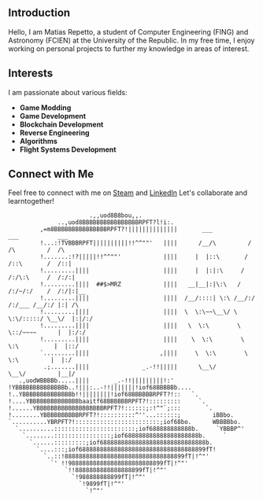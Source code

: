 ## Introduction

Hello, I am Matias Repetto, a student of Computer Engineering (FING) and Astronomy (FCIEN) at the University of the Republic. In my free time, I enjoy working on personal projects to further my knowledge in areas of interest.

## Interests

I am passionate about various fields:

- **Game Modding**
- **Game Development**
- **Blockchain Development**
- **Reverse Engineering**
- **Algorithms**
- **Flight Systems Development**
  
## Connect with Me

Feel free to connect with me on 
[Steam](https://steamcommunity.com/id/snipcout/) and
[LinkedIn](https://www.linkedin.com/in/matias-repetto-zecchi-52940a151)
Let's collaborate and learntogether!

```
                       .,,uod8B8bou,,.
              ..,uod8BBBBBBBBBBBBBBBBRPFT?l!i:.
         ,=m8BBBBBBBBBBBBBBBRPFT?!||||||||||||||       ___           ___           ___     
         !...:!TVBBBRPFT||||||||||!!^^""'   ||||      /__/\         /  /\         /  /\    
         !.......:!?|||||!!^^""'            ||||     |  |::\       /  /::\       /  /::|   
         !.........||||                     ||||     |  |:|:\     /  /:/\:\     /  /:/:|   
         !.........||||  ##$>MRZ            ||||   __|__|:|\:\   /  /:/~/:/    /  /:/|:|__                   
         !.........||||                     ||||  /__/::::| \:\ /__/:/ /:/___ /__/:/ |:| /\                  
         !.........||||                     ||||  \  \:\~~\__\/ \  \:\/:::::/ \__\/  |:|/:/                  
         !.........||||                     ||||   \  \:\        \  \::/~~~~      |  |:/:/                   
         !.........||||                     ||||    \  \:\        \  \:\          |  |::/  
         `.........||||                    ,||||     \  \:\        \  \:\         |  |:/   
          .;.......||||               _.-!!|||||      \__\/         \__\/         |__|/    
   .,uodWBBBBb.....||||       _.-!!|||||||||!:'
!YBBBBBBBBBBBBBBb..!|||:..-!!|||||||!iof68BBBBBb....
!..YBBBBBBBBBBBBBBb!!||||||||!iof68BBBBBBRPFT?!::   `.
!....YBBBBBBBBBBBBBBbaaitf68BBBBBBRPFT?!:::::::::     `.
!......YBBBBBBBBBBBBBBBBBBBRPFT?!::::::;:!^"`;:::       `.
!........YBBBBBBBBBBRPFT?!::::::::::^''...::::::;         iBBbo.
`..........YBRPFT?!::::::::::::::::::::::::;iof68bo.      WBBBBbo.
  `..........:::::::::::::::::::::::;iof688888888888b.     `YBBBP^'
    `........::::::::::::::::;iof688888888888888888888b.     `
      `......:::::::::;iof688888888888888888888888888888b.
        `....:::;iof688888888888888888888888888888888899fT!
          `..::!8888888888888888888888888888888899fT|!^"'
            `' !!988888888888888888888888899fT|!^"'
                `!!8888888888888888899fT|!^"'
                  `!988888888899fT|!^"'
                    `!9899fT|!^"'
                      `!^"'
```
